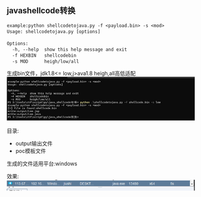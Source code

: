 ## javashellcode转换 ##
```text
example:python shellcodetojava.py -f <payload.bin> -s <mod>
Usage: shellcodetojava.py [options]

Options:
  -h, --help  show this help message and exit
  -f HEXBIN   shellcodebin
  -s MOD      heigh/low/all
```
生成bin文件，jdk1.8<= low,j>ava1.8 heigh,all高低适配
![](1.png)



目录:
* output输出文件
* poc模板文件

生成的文件适用平台:windows

效果:  
![](img/1.png)